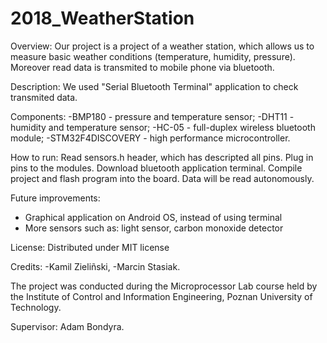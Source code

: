 # 2018_WeatherStation

Overview:
Our project is a project of a weather station, which allows us to measure basic weather conditions (temperature, humidity, pressure). Moreover read data is transmited to mobile phone via bluetooth.

Description:
We used "Serial Bluetooth Terminal" application to check transmited data.

Components:
-BMP180 - pressure and temperature sensor;
-DHT11 - humidity and temperature sensor;
-HC-05 - full-duplex wireless bluetooth module;
-STM32F4DISCOVERY - high performance microcontroller.

How to run:
Read sensors.h header, which has descripted all pins. Plug in pins to the modules. Download bluetooth application terminal. Compile project and flash program into the board. Data will be read autonomously.

Future improvements:
- Graphical application on Android OS, instead of using terminal
- More sensors such as: light sensor, carbon monoxide detector


License:
Distributed under MIT license

Credits:
-Kamil Zieliñski,
-Marcin Stasiak.

The project was conducted during the Microprocessor Lab course held by the Institute of Control and Information Engineering, Poznan University of Technology.

Supervisor: Adam Bondyra.
